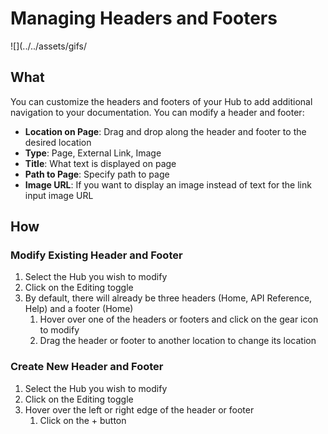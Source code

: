 
# Managing Headers and Footers 

![](../../assets/gifs/
## What 
You can customize the headers and footers of your Hub to add additional navigation to your documentation. You can modify a header and footer: 

- **Location on Page**: Drag and drop along the header and footer to the desired location 
- **Type**: Page, External Link, Image 
- **Title**: What text is displayed on page
- **Path to Page**: Specify path to page  
- **Image URL**: If you want to display an image instead of text for the link input image URL 


## How 

### Modify Existing Header and Footer

1. Select the Hub you wish to modify
2. Click on the Editing toggle 
3. By default, there will already be three headers (Home, API Reference, Help) and a footer (Home) 
    1. Hover over one of the headers or footers and click on the gear icon to modify 
    2. Drag the header or footer to another location to change its location 


### Create New Header and Footer 

1. Select the Hub you wish to modify 
2. Click on the Editing toggle
3. Hover over the left or right edge of the header or footer 
    1. Click on the + button 
